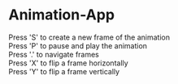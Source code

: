 # Animation-App

Press 'S' to create a new frame of the animation <br />
Press 'P' to pause and play the animation <br />
Press '.' to navigate frames <br />
Press 'X' to flip a frame horizontally <br />
Press 'Y' to flip a frame vertically <br />
